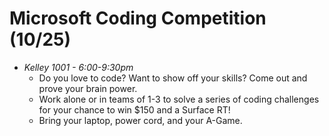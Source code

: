 Microsoft Coding Competition (10/25)
============================

* *Kelley 1001 - 6:00-9:30pm*
  * Do you love to code? Want to show off your skills? Come out and prove your brain power. 
  * Work alone or in teams of 1-3 to solve a series of coding challenges for your chance to win $150 and a Surface RT! 
  * Bring your laptop, power cord, and your A-Game.
